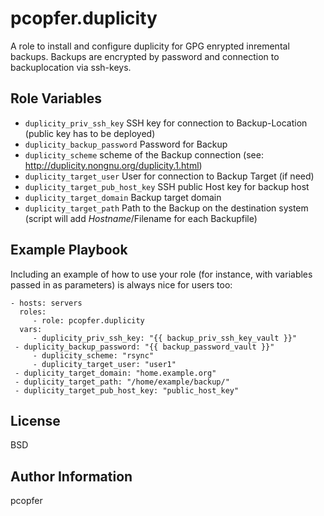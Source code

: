 pcopfer.duplicity
=================

A role to install and configure duplicity for GPG enrypted inremental backups. Backups are encrypted by password and connection to backuplocation via ssh-keys.

Role Variables
--------------

- ``duplicity_priv_ssh_key`` SSH key for connection to Backup-Location (public key has to be deployed)
- ``duplicity_backup_password`` Password for Backup
- ``duplicity_scheme`` scheme of the Backup connection (see: http://duplicity.nongnu.org/duplicity.1.html)
- ``duplicity_target_user`` User for connection to Backup Target (if need)
- ``duplicity_target_pub_host_key`` SSH public Host key for backup host
- ``duplicity_target_domain`` Backup target domain
- ``duplicity_target_path`` Path to the Backup on the destination system (script will add $Hostname/$Filename for each Backupfile)

Example Playbook
----------------

Including an example of how to use your role (for instance, with variables passed in as parameters) is always nice for users too:

    - hosts: servers
      roles:
         - role: pcopfer.duplicity
      vars:
         - duplicity_priv_ssh_key: "{{ backup_priv_ssh_key_vault }}"
	 - duplicity_backup_password: "{{ backup_password_vault }}"
         - duplicity_scheme: "rsync"
         - duplicity_target_user: "user1"
	 - duplicity_target_domain: "home.example.org"
	 - duplicity_target_path: "/home/example/backup/"
	 - duplicity_target_pub_host_key: "public_host_key"

License
-------

BSD

Author Information
------------------

pcopfer <christian-platz at pcopfer.de>
